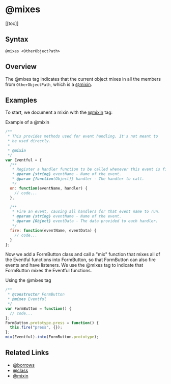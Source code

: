 # @mixes

[[toc]]

## Syntax

`@mixes <OtherObjectPath>`

## Overview

The @mixes tag indicates that the current object mixes in all the members from `OtherObjectPath`, which is a [@mixin](./mixin.md).

## Examples

To start, we document a mixin with the [@mixin](./mixin.md) tag:

Example of a @mixin

```js
/**
 * This provides methods used for event handling. It's not meant to
 * be used directly.
 *
 * @mixin
 */
var Eventful = {
  /**
   * Register a handler function to be called whenever this event is fired.
   * @param {string} eventName - Name of the event.
   * @param {function(Object)} handler - The handler to call.
   */
  on: function(eventName, handler) {
    // code...
  },

  /**
   * Fire an event, causing all handlers for that event name to run.
   * @param {string} eventName - Name of the event.
   * @param {Object} eventData - The data provided to each handler.
   */
  fire: function(eventName, eventData) {
    // code...
  }
};
```

Now we add a FormButton class and call a "mix" function that mixes all of the Eventful functions into FormButton, so that FormButton can also fire events and have listeners. We use the @mixes tag to indicate that FormButton mixes the Eventful functions.

Using the @mixes tag

```js
/**
 * @constructor FormButton
 * @mixes Eventful
 */
var FormButton = function() {
  // code...
};
FormButton.prototype.press = function() {
  this.fire("press", {});
};
mix(Eventful).into(FormButton.prototype);
```

## Related Links

- [@borrows](./borrows.md)
- [@class](./class.md)
- [@mixin](./mixin.md)
